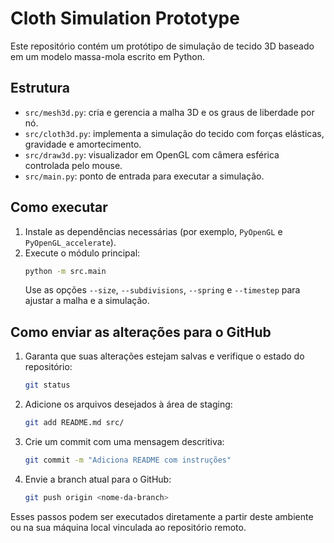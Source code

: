 # Cloth Simulation Prototype

Este repositório contém um protótipo de simulação de tecido 3D baseado em um modelo massa-mola escrito em Python.

## Estrutura
- `src/mesh3d.py`: cria e gerencia a malha 3D e os graus de liberdade por nó.
- `src/cloth3d.py`: implementa a simulação do tecido com forças elásticas, gravidade e amortecimento.
- `src/draw3d.py`: visualizador em OpenGL com câmera esférica controlada pelo mouse.
- `src/main.py`: ponto de entrada para executar a simulação.

## Como executar
1. Instale as dependências necessárias (por exemplo, `PyOpenGL` e `PyOpenGL_accelerate`).
2. Execute o módulo principal:
   ```bash
   python -m src.main
   ```
   Use as opções `--size`, `--subdivisions`, `--spring` e `--timestep` para ajustar a malha e a simulação.

## Como enviar as alterações para o GitHub
1. Garanta que suas alterações estejam salvas e verifique o estado do repositório:
   ```bash
   git status
   ```
2. Adicione os arquivos desejados à área de staging:
   ```bash
   git add README.md src/
   ```
3. Crie um commit com uma mensagem descritiva:
   ```bash
   git commit -m "Adiciona README com instruções"
   ```
4. Envie a branch atual para o GitHub:
   ```bash
   git push origin <nome-da-branch>
   ```

Esses passos podem ser executados diretamente a partir deste ambiente ou na sua máquina local vinculada ao repositório remoto.
